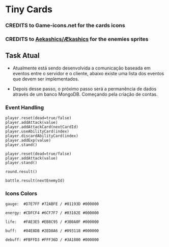 # Tiny Cards
### CREDITS to Game-icons.net for the cards icons
### CREDITS to [Aekashics/Ækashics](http://www.akashics.moe/) for the enemies sprites

## Task Atual
-  Atualmente está sendo desenvolvida a comunicação baseada em eventos entre o servidor e o cliente, abaixo existe uma lista dos eventos que devem
    ser implementados.

- Depois desse passo, o próximo passo será a permanência de dados através de um banco MongoDB. Começando pela criação de contas.

### Event Handling
```
player.reset(dead=true/false)
player.addAttack(value)
player.addAttackCard(nextCardId)
player.useAbilityCard(index)
player.discardAbilityCard(index)
player.addExp(value)
player.stand()

player.reset(dead=true/false)
player.addAttack(value)
player.stand()

round.result()

battle.result(nextEnemyId)
```


### Icons Colors
```
gauge:  #D7E7FF #72ABFE / #01193D #000000

energy: #CDFCF4 #6CF7F7 / #03182E #000000

life:   #FAE3E5 #EB8C95 / #3B0A0F #000000

buff:   #84E8DB #2ED8A6 / #093118 #000000

debuff: #FBFFD3 #FFF36D / #3A1800 #000000
```
